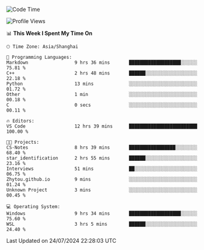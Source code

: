 <!--START_SECTION:waka-->
![Code Time](http://img.shields.io/badge/Code%20Time-1%2C868%20hrs%207%20mins-blue)

![Profile Views](http://img.shields.io/badge/Profile%20Views-4-blue)

📊 **This Week I Spent My Time On** 

```text
🕑︎ Time Zone: Asia/Shanghai

💬 Programming Languages: 
Markdown                 9 hrs 36 mins       ███████████████████░░░░░░   75.81 % 
C++                      2 hrs 48 mins       ██████░░░░░░░░░░░░░░░░░░░   22.18 % 
Python                   13 mins             ░░░░░░░░░░░░░░░░░░░░░░░░░   01.72 % 
Other                    1 min               ░░░░░░░░░░░░░░░░░░░░░░░░░   00.18 % 
C                        0 secs              ░░░░░░░░░░░░░░░░░░░░░░░░░   00.11 % 

🔥 Editors: 
VS Code                  12 hrs 39 mins      █████████████████████████   100.00 % 

🐱‍💻 Projects: 
CS-Notes                 8 hrs 39 mins       █████████████████░░░░░░░░   68.40 % 
star_identification      2 hrs 55 mins       ██████░░░░░░░░░░░░░░░░░░░   23.16 % 
Interviews               51 mins             ██░░░░░░░░░░░░░░░░░░░░░░░   06.75 % 
Zhytou.github.io         9 mins              ░░░░░░░░░░░░░░░░░░░░░░░░░   01.24 % 
Unknown Project          3 mins              ░░░░░░░░░░░░░░░░░░░░░░░░░   00.45 % 

💻 Operating System: 
Windows                  9 hrs 34 mins       ███████████████████░░░░░░   75.60 % 
WSL                      3 hrs 5 mins        ██████░░░░░░░░░░░░░░░░░░░   24.40 % 
```


 Last Updated on 24/07/2024 22:28:03 UTC
<!--END_SECTION:waka-->